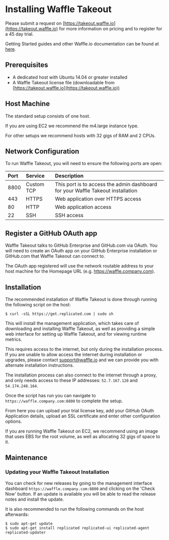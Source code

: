 # Installing Waffle Takeout

Please submit a request on [https://takeout.waffle.io](https://takeout.waffle.io) for more information on pricing and to register for a 45 day trial.

Getting Started guides and other Waffle.io documentation can be found at [here](https://github.com/waffleio/waffle.io/wiki).

## Prerequisites

* A dedicated host with Ubuntu 14.04 or greater installed
* A Waffle Takeout license file (downloadable from [https://takeout.waffle.io](https://takeout.waffle.io))

## Host Machine

The standard setup consists of one host.

If you are using EC2 we recommend the m4.large instance type.

For other setups we recommend hosts with 32 gigs of RAM and 2 CPUs.

## Network Configuration

To run Waffle Takeout, you will need to ensure the following ports are open:

| Port          | Service       | Description                                                                      |
| :------------ |:--------------| :--------------------------------------------------------------------------------|
| 8800          | Custom TCP    | This port is to access the admin dashboard for your Waffle Takeout installation  |
| 443           | HTTPS         | Web application over HTTPS access                                                |
| 80            | HTTP          | Web application access                                                           |
| 22            | SSH           | SSH access                                                                       |

## Register a GitHub OAuth app

Waffle Takeout talks to GitHub Enterprise and GitHub.com via OAuth. You will need to create an OAuth app on your GitHub Enterprise installation or GitHub.com that Waffle Takeout can connect to.

The OAuth app registered will use the network routable address to your host machine for the Homepage URL (e.g. https://waffle.company.com).

## Installation

The recommended installation of Waffle Takeout is done through running the following script on the host:

 ```curl
$ curl -sSL https://get.replicated.com | sudo sh
 ```

 This will install the management application, which takes care of downloading and installing Waffle Takeout, as well as providing a simple web interface for setting up Waffle Takeout, and for viewing runtime metrics.

 This requires access to the internet, but only during the installation process. If you are unable to allow access the internet during installation or upgrades, please contact [support@waffle.io](mailto:support@waffle.io) and we can provide you with alternate installation instructions.

 The installation process can also connect to the internet through a proxy, and only needs access to these IP addresses: `52.7.167.120` and `54.174.248.164`.

 Once the script has run you can navigate to `https://waffle.company.com:8800` to complete the setup.

 From here you can upload your trial license key, add your GitHub OAuth Application details, upload an SSL certificate and enter other configuration options.

 If you are running Waffle Takeout on EC2, we recommend using an image that uses EBS for the root volume, as well as allocating 32 gigs of space to it.

## Maintenance

### Updating your Waffle Takeout Installation

You can check for new releases by going to the management interface dashboard `https://waffle.company.com:8800` and clicking on the 'Check Now' button. If an update is available you will be able to read the release notes and install the update.

It is also recommended to run the following commands on the host afterwards:

```curl
$ sudo apt-get update
$ sudo apt-get install replicated replicated-ui replicated-agent replicated-updater
```
